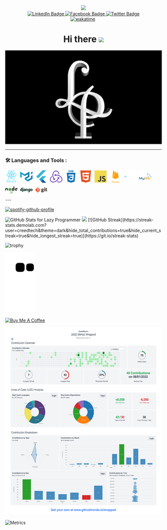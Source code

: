 <div id="header" align="center">
  <img src="https://media.giphy.com/media/M9gbBd9nbDrOTu1Mqx/giphy.gif" width="100"/>
  <div id="badges">
    <a href="https://www.linkedin.com/in/ayodele-ayoola-78a5341b2">
      <img src="https://img.shields.io/badge/LinkedIn-blue?style=for-the-badge&logo=linkedin&logoColor=white" alt="LinkedIn Badge"/>
    </a>
    <a href="https://facebook.com/ayoola.oke.96/">
      <img src="https://img.shields.io/badge/Facebook-blue?style=for-the-badge&logo=facebook&logoColor=white" alt="Facebook Badge"/>
    </a>
    <a href="https://twitter.com/techy_ayo">
      <img src="https://img.shields.io/badge/Twitter-blue?style=for-the-badge&logo=twitter&logoColor=white" alt="Twitter Badge"/>
    </a>
   
  </div>
   <a href="https://wakatime.com/badge/user/2b26176a-f48a-4394-ac81-93c7fa69a6c4"><img src="https://wakatime.com/badge/user/2b26176a-f48a-4394-ac81-93c7fa69a6c4.svg" alt="wakatime"></a>
  <img src="https://komarev.com/ghpvc/?username=CreedTech&style=flat-square&color=blue" alt=""/>
  <h1>
    Hi there
    <img src="https://media.giphy.com/media/hvRJCLFzcasrR4ia7z/giphy.gif" width="30px"/>
  </h1>
</div>
<div align="center">
  <img src="https://github.com/CreedTech/CreedTech/blob/master/C55AB7BC-A036-4D71-B66C-05132D25993F.jpeg" width="600" height="300"/>
</div>


---
### :hammer_and_wrench: Languages and Tools :
<div>
  <img src="https://github.com/devicons/devicon/blob/master/icons/react/react-original-wordmark.svg" title="React" alt="React" width="40" height="40"/>&nbsp;
  <img src="https://github.com/devicons/devicon/blob/master/icons/materialui/materialui-original.svg" title="Material UI" alt="Material UI" width="40" height="40"/>&nbsp;
  <img src="https://github.com/devicons/devicon/blob/master/icons/flutter/flutter-original.svg" title="Flutter" alt="Flutter" width="40" height="40"/>&nbsp;
  <img src="https://github.com/devicons/devicon/blob/master/icons/redux/redux-original.svg" title="Redux" alt="Redux " width="40" height="40"/>&nbsp;
  <img src="https://github.com/devicons/devicon/blob/master/icons/css3/css3-plain-wordmark.svg"  title="CSS3" alt="CSS" width="40" height="40"/>&nbsp;
  <img src="https://github.com/devicons/devicon/blob/master/icons/html5/html5-original.svg" title="HTML5" alt="HTML" width="40" height="40"/>&nbsp;
  <img src="https://github.com/devicons/devicon/blob/master/icons/javascript/javascript-original.svg" title="JavaScript" alt="JavaScript" width="40" height="40"/>&nbsp;
  <img src="https://github.com/devicons/devicon/blob/master/icons/firebase/firebase-plain-wordmark.svg" title="Firebase" alt="Firebase" width="40" height="40"/>&nbsp;
  <img src="https://github.com/devicons/devicon/blob/master/icons/tailwindcss/tailwindcss-original-wordmark.svg" title="TailwindCSS"  alt="TailwindCSS" width="40" height="40"/>&nbsp;
  <img src="https://github.com/devicons/devicon/blob/master/icons/mysql/mysql-original-wordmark.svg" title="MySQL"  alt="MySQL" width="40" height="40"/>&nbsp;
  <img src="https://github.com/devicons/devicon/blob/master/icons/nodejs/nodejs-original-wordmark.svg" title="NodeJS" alt="NodeJS" width="40" height="40"/>&nbsp;
  <img src="https://github.com/devicons/devicon/blob/master/icons/django/django-plain-wordmark.svg" title="Django" alt="Django" width="40" height="40"/>&nbsp;
  <img src="https://github.com/devicons/devicon/blob/master/icons/git/git-original-wordmark.svg" title="Git" **alt="Git" width="40" height="40"/>
</div>
---

[![spotify-github-profile](https://spotify-github-profile.vercel.app/api/view?uid=31a2rtlskolo7kdb4jcxzxnrvwpu&cover_image=true&theme=novatorem&bar_color=24b6f5&bar_color_cover=false)](https://github.com/kittinan/spotify-github-profile)


<img src="https://github-readme-stats.vercel.app/api?username=CreedTech&show_icons=true&include_all_commits=true&count_private=true&theme=jolly&layout=compact" alt="GitHub Stats for Lazy Programmer" width="700">

<img src="https://github-readme-streak-stats.herokuapp.com?user=CreedTech&theme=jolly" width="700">
[![GitHub Streak](https://streak-stats.demolab.com?user=creedtech&theme=dark&hide_total_contributions=true&hide_current_streak=true&hide_longest_streak=true)](https://git.io/streak-stats)


![trophy](https://github-profile-trophy.vercel.app/?username=CreedTech&theme=radical)

![CreedTech snake gif](https://github.com/CreedTech/CreedTech/blob/output/github-contribution-grid-snake.svg)

<a href="https://bmc.link/lazyszn" target="_blank"><img src="https://cdn.buymeacoffee.com/buttons/v2/default-red.png" alt="Buy Me A Coffee" width="150" ></a>


<div id="header" align="center">
  <img src="https://github.com/CreedTech/CreedTech/blob/master/github-wrapped.png" width="600" height="600"/>
</div>



![Metrics](https://metrics.lecoq.io/creedtech?template=classic&languages=1&lines=1&people=1&achievements=1&code=1&habits=1&base=header%2C%20activity%2C%20community%2C%20repositories%2C%20metadata&base.indepth=false&base.hireable=false&base.skip=false&languages=false&languages.limit=8&languages.threshold=0%25&languages.other=false&languages.colors=github&languages.sections=most-used&languages.indepth=false&languages.analysis.timeout=15&languages.analysis.timeout.repositories=7.5&languages.categories=markup%2C%20programming&languages.recent.categories=markup%2C%20programming&languages.recent.load=300&languages.recent.days=14&lines=false&lines.sections=base&lines.repositories.limit=4&lines.history.limit=1&lines.delay=0&habits=false&habits.from=200&habits.days=14&habits.facts=true&habits.charts=false&habits.charts.type=graph&habits.trim=false&habits.languages.limit=8&habits.languages.threshold=0%25&people=false&people.limit=24&people.identicons=false&people.identicons.hide=false&people.size=28&people.types=followers%2C%20following&people.shuffle=false&achievements=false&achievements.threshold=C&achievements.secrets=true&achievements.display=detailed&achievements.limit=0&code=false&code.lines=12&code.load=400&code.days=3&code.visibility=public&config.timezone=Africa%2FLagos)
